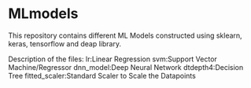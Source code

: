 # MLmodels
This repository contains different ML Models constructed using sklearn, keras, tensorflow and deap library.

Description of the files:
lr:Linear Regression
svm:Support Vector Machine/Regressor
dnn_model:Deep Neural Network
dtdepth4:Decision Tree
fitted_scaler:Standard Scaler to Scale the Datapoints
